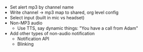 - Set alert mp3 by channel name
- Write channel -> mp3 map to shared, org level config
- Select input (built in mic vs headset)
- Non-MP3 audio
  - Use TTS, say dynamic things: "You have a call from Adam"
- Add other types of non-audio notification
  - Notification API
  - Blinking <title>
- Can I change audio mid-call?
- What happens in non-Chrome browsers?
